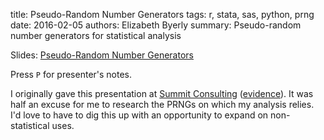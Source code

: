 title: Pseudo-Random Number Generators
tags: r, stata, sas, python, prng
date: 2016-02-05
authors: Elizabeth Byerly
summary: Pseudo-random number generators for statistical analysis

Slides: [Pseudo-Random Number Generators]({filename}/presentations/prngs.html)

Press `P` for presenter's notes.

I originally gave this presentation at [Summit Consulting](http://www.summitllc.us/)
([evidence](https://twitter.com/EdDieterle/status/695662703789133826)). It was
half an excuse for me to research the PRNGs on which my analysis relies. I'd
love to have to dig this up with an opportunity to expand on non-statistical
uses.